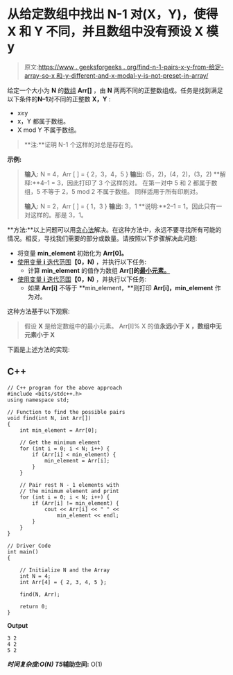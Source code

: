 # 从给定数组中找出 N-1 对(X，Y)，使得 X 和 Y 不同，并且数组中没有预设 X 模 y

> 原文:[https://www . geeksforgeeks . org/find-n-1-pairs-x-y-from-给定-array-so-x 和-y-different-and-x-modal-y-is-not-preset-in-array/](https://www.geeksforgeeks.org/find-n-1-pairs-x-y-from-given-array-such-that-x-and-y-are-different-and-x-modulo-y-is-not-preset-in-array/)

给定一个大小为 **N** 的[数组](https://www.geeksforgeeks.org/array-data-structure/) **Arr[]** ，由 **N** 两两不同的正整数组成。任务是找到满足以下条件的**N–1**对不同的正整数 **X，Y** :

*   x≥y
*   x，Y 都属于数组。
*   X mod Y 不属于数组。

> **注:**证明 N-1 个这样的对总是存在的。

**示例:**

> **输入:** N = 4，Arr [ ] = { 2，3，4，5 }
> **输出:** (5，2)，(4，2)，(3，2)
> **解释:**4–1 = 3，因此打印了 3 个这样的对。
> 在第一对中 5 和 2 都属于数组，5 不等于 2，5 mod 2 不属于数组。
> 同样适用于所有印刷对。
> 
> **输入:** N = 2，Arr [ ] = { 1，3 }
> **输出:** 3，1
> **说明:**2–1 = 1。因此只有一对这样的。那是 3，1。

**方法:**以上问题可以用[贪心法](https://www.geeksforgeeks.org/greedy-algorithms/)解决。在这种方法中，永远不要寻找所有可能的情况。相反，寻找我们需要的部分或数量。请按照以下步骤解决此问题:

*   将变量 **min_element** 初始化为 **Arr[0]。**
*   [使用变量 **i** 迭代范围](https://www.geeksforgeeks.org/range-based-loop-c/)**【0，N)** ，并执行以下任务:
    *   计算 **min_element** 的值作为数组 **Arr[]的[最小元素。](https://www.geeksforgeeks.org/program-find-minimum-maximum-element-array/)**
*   [使用变量 **i** 迭代范围](https://www.geeksforgeeks.org/range-based-loop-c/)**【0，N)** ，并执行以下任务:
    *   如果 **Arr[i]** 不等于 **min_element，**则打印 **Arr[i]，min_element** 作为对。

这种方法基于以下观察:

> 假设 **X** 是给定数组中的最小元素。
> Arr[I]% X 的值**永远小于 **X** ，**数组中无元素**小于 X**

下面是上述方法的实现:

## C++

```
// C++ program for the above approach
#include <bits/stdc++.h>
using namespace std;

// Function to find the possible pairs
void find(int N, int Arr[])
{
    int min_element = Arr[0];

    // Get the minimum element
    for (int i = 0; i < N; i++) {
        if (Arr[i] < min_element) {
            min_element = Arr[i];
        }
    }

    // Pair rest N - 1 elements with
    // the minimum element and print
    for (int i = 0; i < N; i++) {
        if (Arr[i] != min_element) {
            cout << Arr[i] << " " <<
                min_element << endl;
        }
    }
}

// Driver Code
int main()
{

    // Initialize N and the Array
    int N = 4;
    int Arr[4] = { 2, 3, 4, 5 };

    find(N, Arr);

    return 0;
}
```

**Output**

```
3 2
4 2
5 2
```

***时间复杂度:**O(N)*
T5**辅助空间:** O(1)